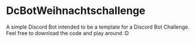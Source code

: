 # DcBotWeihnachtschallenge

A simple Discord Bot intended to be a template for a Discord Bot Challenge. Feel free to download the code and play around :D
